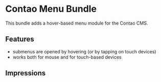 # Contao Menu Bundle

This bundle adds a hover-based menu module for the Contao CMS.

## Features

- submenus are opened by hovering (or by tapping on touch devices)
- works both for mouse and for touch-based devices

## Impressions